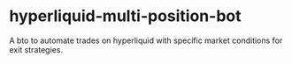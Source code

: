 # hyperliquid-multi-position-bot
A bto to automate trades on hyperliquid with specific market conditions for exit strategies.
